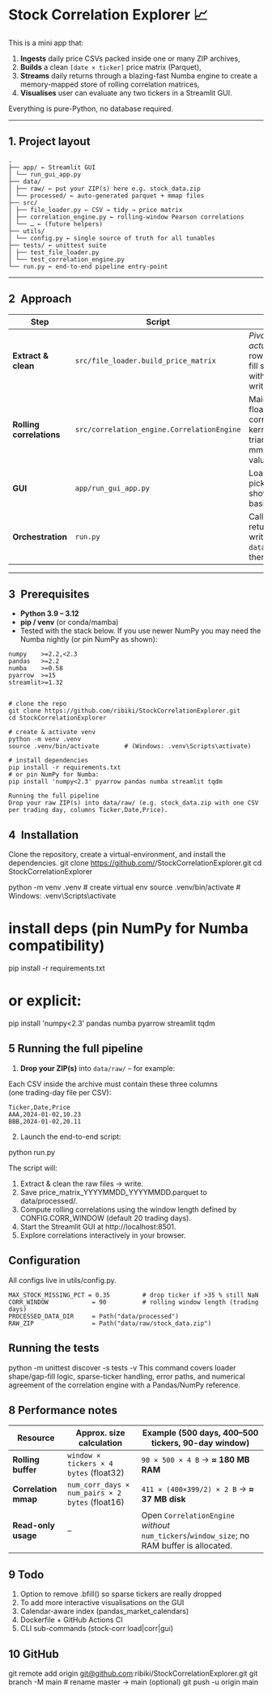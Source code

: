 # Stock Correlation Explorer 📈

This is a mini app that:

1. **Ingests** daily price CSVs packed inside one or many ZIP archives,
2. **Builds** a clean `[date × ticker]` price matrix (Parquet),
3. **Streams** daily returns through a blazing-fast Numba engine to create a memory-mapped store of rolling correlation matrices,
4. **Visualises** user can evaluate any two tickers in a Streamlit GUI.

Everything is pure-Python, no database required.

---

## 1. Project layout

```text
.
├── app/ ← Streamlit GUI
│ └── run_gui_app.py
├── data/
│ ├── raw/ ← put your ZIP(s) here e.g. stock_data.zip
│ └── processed/ ← auto-generated parquet + mmap files
├── src/
│ ├── file_loader.py ← CSV → tidy → price matrix
│ ├── correlation_engine.py ← rolling-window Pearson correlations
│ └── … ← (future helpers)
├── utils/
│ └── config.py ← single source of truth for all tunables
├── tests/ ← unittest suite
│ ├── test_file_loader.py
│ └── test_correlation_engine.py
└── run.py ← end-to-end pipeline entry-point

```


---

## 2 Approach

| Step | Script | Key ideas |
|------|--------|-----------|
| **Extract & clean** | `src/file_loader.build_price_matrix` | *Pivot only the dates that actually occur* in the CSV rows, forward- & backward-fill small gaps, drop tickers with too many missing values, write one Parquet file. |
| **Rolling correlations** | `src/correlation_engine.CorrelationEngine` | Maintains sliding sums in float64, computes Pearson correlations in a Numba kernel, stores each upper-triangular matrix in an on-disk mmap (`float16` ≈ 2 bytes per value). |
| **GUI** | `app/run_gui_app.py` | Loads the Parquet(s), lets you pick date range + two tickers, shows correlation coefficient + basic performance metrics. |
| **Orchestration** | `run.py` | Calls the loader, streams returns through the engine, writes `data/processed/corr_mmap.bin`, then launches Streamlit. |

---

## 3 Prerequisites

* **Python 3.9 – 3.12**
* **pip / venv** (or conda/mamba)
* Tested with the stack below. If you use newer NumPy you may need the Numba
  nightly (or pin NumPy as shown):

```text
numpy    >=2.2,<2.3
pandas   >=2.2
numba    >=0.58
pyarrow  >=15
streamlit>=1.32


# clone the repo
git clone https://github.com/ribiki/StockCorrelationExplorer.git
cd StockCorrelationExplorer

# create & activate venv
python -m venv .venv
source .venv/bin/activate       # (Windows: .venv\Scripts\activate)

# install dependencies
pip install -r requirements.txt
# or pin NumPy for Numba:
pip install 'numpy<2.3' pyarrow pandas numba streamlit tqdm

Running the full pipeline
Drop your raw ZIP(s) into data/raw/ (e.g. stock_data.zip with one CSV
per trading day, columns Ticker,Date,Price).

```
## 4 Installation
Clone the repository, create a virtual-environment, and install the dependencies.
git clone https://github.com/<your-user>/StockCorrelationExplorer.git
cd StockCorrelationExplorer

python -m venv .venv        # create virtual env
source .venv/bin/activate   # Windows: .venv\Scripts\activate

# install deps (pin NumPy for Numba compatibility)
pip install -r requirements.txt
# or explicit:
pip install 'numpy<2.3' pandas numba pyarrow streamlit tqdm


## 5 Running the full pipeline

1. **Drop your ZIP(s)** into `data/raw/` – for example:


Each CSV inside the archive must contain these three columns  
(one trading-day file per CSV):

```text
Ticker,Date,Price
AAA,2024-01-02,10.23
BBB,2024-01-02,20.11
```
2. Launch the end-to-end script:

python run.py

The script will:

1. Extract & clean the raw files → write.
2. Save price_matrix_YYYYMMDD_YYYYMMDD.parquet to data/processed/.
3. Compute rolling correlations using the window length defined by CONFIG.CORR_WINDOW (default 20 trading days).
5. Start the Streamlit GUI at http://localhost:8501.
6. Explore correlations interactively in your browser.


## Configuration
All configs live in utils/config.py.
```text
MAX_STOCK_MISSING_PCT = 0.35         # drop ticker if >35 % still NaN
CORR_WINDOW            = 90          # rolling window length (trading days)
PROCESSED_DATA_DIR     = Path("data/processed")
RAW_ZIP                = Path("data/raw/stock_data.zip")
```


## Running the tests
python -m unittest discover -s tests -v
This command covers loader shape/gap-fill logic, sparse-ticker handling, error paths, and numerical agreement of the correlation engine with a Pandas/NumPy reference.


## 8 Performance notes

| Resource             | Approx. size calculation | Example (500 days, 400–500 tickers, 90-day window) |
|----------------------|--------------------------|----------------------------------------------------|
| **Rolling buffer**   | `window × tickers × 4 bytes` (float32) | `90 × 500 × 4 B` → **≈ 180 MB RAM** |
| **Correlation mmap** | `num_corr_days × num_pairs × 2 bytes` (float16) | `411 × (400×399/2) × 2 B` → **≈ 37 MB disk** |
| **Read-only usage**  | – | Open `CorrelationEngine` *without* `num_tickers`/`window_size`; no RAM buffer is allocated. |

## 9 Todo
1. Option to remove .bfill() so sparse tickers are really dropped
2. To add more interactive visualisations on the GUI
3. Calendar-aware index (pandas_market_calendars)
4. Dockerfile + GitHub Actions CI
5. CLI sub-commands (stock-corr load|corr|gui)


## 10 GitHub
git remote add origin git@github.com:ribiki/StockCorrelationExplorer.git
git branch -M main          # rename master → main (optional)
git push -u origin main













